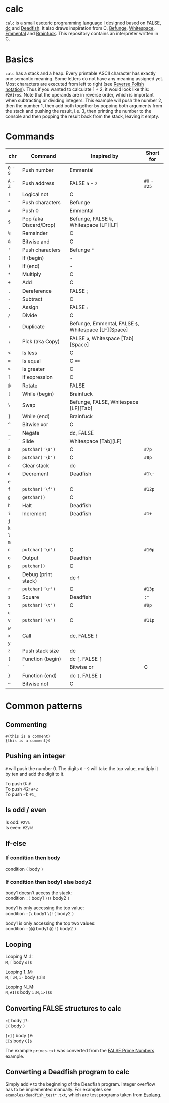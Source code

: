 # calc
`calc` is a small [esoteric programming language](https://en.wikipedia.org/wiki/Esoteric_programming_language "esoteric programming language") I designed based on [FALSE](https://esolangs.org/wiki/FALSE "FALSE"), [dc](https://esolangs.org/wiki/Dc "dc") and [Deadfish](https://esolangs.org/wiki/Deadfish "Deadfish"). It also draws inspiration from C, [Befunge](https://esolangs.org/wiki/Befunge "Befunge"), [Whitespace](https://esolangs.org/wiki/Whitespace "Whitespace"), [Emmental](https://esolangs.org/wiki/Emmental "Emmental") and [Brainfuck](https://esolangs.org/wiki/Brainfuck "Brainfuck"). This repository contains an interpreter written in C.

# Basics
`calc` has a stack and a heap. Every printable ASCII character has exactly one semantic meaning. Some letters do not have any meaning assigned yet. Most characters are executed from left to right (see [Reverse Polish notation](https://en.wikipedia.org/wiki/Reverse_Polish_notation "RPN")). Thus if you wanted to calculate 1 + 2, it would look like this: `#2#1+o$`. Note that the operands are in reverse order, which is important when subtracting or dividing integers. This example will push the number 2, then the number 1, then add both together by popping both arguments from the stack and pushing the result, i.e. 3, then printing the number to the console and then popping the result back from the stack, leaving it empty.

# Commands

|chr |Command           |Inspired by     |Short for
|----|------------------|----------------|---------------------------------
|`0` - `9`|Push number  |Emmental        |
|`A` - `Z`|Push address |FALSE `a` - `z` |`#0` - `#25`
|`!` |Logical not       |C               |
|`"` |Push characters   |Befunge         |
|`#` |Push 0            |Emmental        |
|`$` |Pop (aka Discard/Drop)|Befunge, FALSE `%`, Whitespace \[LF\]\[LF\]|
|`%` |Remainder         |C               |
|`&` |Bitwise and       |C               |
|`'` |Push characters   |Befunge `"`     |
|`(` |If (begin)        |-               |
|`)` |If (end)          |-               |
|`*` |Multiply          |C               |
|`+` |Add               |C               |
|`,` |Dereference       |FALSE `;`       |
|`-` |Subtract          |C               |
|`.` |Assign            |FALSE `:`       |
|`/` |Divide            |C               |
|`:` |Duplicate         |Befunge, Emmental, FALSE `$`, Whitespace \[LF\]\[Space\]|
|`;` |Pick (aka Copy)   |FALSE `ø`, Whitespace \[Tab\]\[Space\]|
|`<` |Is less           |C               |
|`=` |Is equal          |C `==`          |
|`>` |Is greater        |C               |
|`?` |If expression     |C               |
|`@` |Rotate            |FALSE           |
|`[` |While (begin)     |Brainfuck       |
|`\` |Swap              |Befunge, FALSE, Whitespace \[LF\]\[Tab\]|
|`]` |While (end)       |Brainfuck       |
|`^` |Bitwise xor       |C               |
|`_` |Negate            |dc, FALSE       |
|`` ` ``|Slide          |Whitespace \[Tab\]\[LF\]|
|`a` |`putchar('\a')`   |C               |`#7p`
|`b` |`putchar('\b')`   |C               |`#8p`
|`c` |Clear stack       |dc              |
|`d` |Decrement         |Deadfish        |`#1\-`
|`e` |                  |                |
|`f` |`putchar('\f')`   |C               |`#12p`
|`g` |`getchar()`       |C               |
|`h` |Halt              |Deadfish        |
|`i` |Increment         |Deadfish        |`#1+`
|`j` |                  |                |
|`k` |                  |                |
|`l` |                  |                |
|`m` |                  |                |
|`n` |`putchar('\n')`   |C               |`#10p`
|`o` |Output            |Deadfish        |
|`p` |`putchar()`       |C               |
|`q` |Debug (print stack)|dc `f`          |
|`r` |`putchar('\r')`   |C               |`#13p`
|`s` |Square            |Deadfish        |`:*`
|`t` |`putchar('\t')`   |C               |`#9p`
|`u` |                  |                |
|`v` |`putchar('\v')`   |C               |`#11p`
|`w` |                  |                |
|`x` |Call              |dc, FALSE `!`   |
|`y` |                  |                |
|`z` |Push stack size   |dc              |
|`{` |Function (begin)  |dc `[`, FALSE `[`|
|`|` |Bitwise or        |C               |
|`}` |Function (end)    |dc `]`, FALSE `]`|
|`~` |Bitwise not       |C               |

# Common patterns

## Commenting
`#(this is a comment)`  
`{this is a comment}$`

## Pushing an integer

`#` will push the number 0. The digits `0` - `9` will take the top value, multiply it by ten and add the digit to it.

To push 0: `#`  
To push 42: `#42`  
To push -1: `#1_`

## Is odd / even

Is odd: `#2\%`  
Is even: `#2\%!`

## If-else

### If condition then body

condition `(` body `)`

### If condition then body1 else body2

body1 doesn't access the stack:  
condition `:(` body1 `)!(` body2 `)`

body1 is only accessing the top value:  
condition `:(\` body1 `\)!(` body2 `)`

body1 is only accessing the top two values:  
condition `:(@@` body1 `@)!(` body2 `)`

## Looping

Looping M..1:  
`M,[` body `d]$`

Looping 1..M:  
`M,[:M,i-` body `$d]$`

Looping N..M:  
`N,#1[$` body `i:M,i>]$$`

## Converting FALSE structures to calc

`c[` body `]?`:  
`C(` body `)`

`[c][` body `]#`:  
`C[$` body `C]$`

The example `primes.txt` was converted from the [FALSE Prime Numbers](http://strlen.com/false-language "FALSE Prime Numbers") example.

## Converting a Deadfish program to calc

Simply add `#` to the beginning of the Deadfish program. Integer overflow has to be implemented manually. For examples see `examples/deadfish_test*.txt`, which are test programs taken from [Esolang](https://esolangs.org/wiki/Deadfish#Example_program "Esolang").
